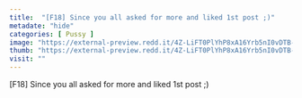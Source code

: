 ```yaml
---
title:  "[F18] Since you all asked for more and liked 1st post ;)"
metadate: "hide"
categories: [ Pussy ]
image: "https://external-preview.redd.it/4Z-LiFT0PlYhP8xA16Yrb5nI0vDTB-_0nGZajgoYXBY.jpg?auto=webp&s=928dd4070fd92be54492f6f684582a167ccaf11a"
thumb: "https://external-preview.redd.it/4Z-LiFT0PlYhP8xA16Yrb5nI0vDTB-_0nGZajgoYXBY.jpg?width=320&crop=smart&auto=webp&s=9ea7a5c484de9633e0ad67c261da0b6118f05511"
visit: ""
---
```

[F18] Since you all asked for more and liked 1st post ;)
